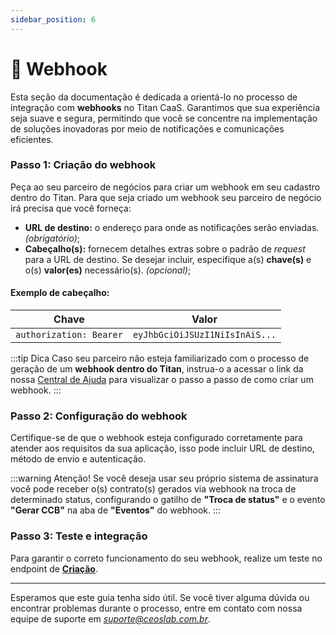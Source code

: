 ```yaml
---
sidebar_position: 6
---
```


# 📢 Webhook

Esta seção da documentação é dedicada a orientá-lo no processo de integração com **webhooks** no Titan CaaS. Garantimos que sua experiência seja suave e segura, permitindo que você se concentre na implementação de soluções inovadoras por meio de notificações e comunicações eficientes.

### Passo 1: Criação do webhook

Peça ao seu parceiro de negócios para criar um webhook em seu cadastro dentro do Titan. Para que seja criado um webhook seu parceiro de negócio irá precisa que você forneça:

- **URL de destino:** o endereço para onde as notificações serão enviadas. *(obrigatório)*;
- **Cabeçalho(s):** fornecem detalhes extras sobre o padrão de *request* para a URL de destino. Se desejar incluir, especifique a(s) **chave(s)** e o(s) **valor(es)** necessário(s). *(opcional)*;

#### Exemplo de cabeçalho:

| Chave | Valor |
| ----- | ----- |
| ```authorization: Bearer``` | ```eyJhbGciOiJSUzI1NiIsInAiS...``` |

:::tip Dica
Caso seu parceiro não esteja familiarizado com o processo de geração de um **webhook dentro do Titan**, instrua-o a acessar o link da nossa [Central de Ajuda](https://ajuda.titan.ceoslab.app) para visualizar o passo a passo de como criar um webhook.
:::

### Passo 2: Configuração do webhook

Certifique-se de que o webhook esteja configurado corretamente para atender aos requisitos da sua aplicação, isso pode incluir URL de destino, método de envio e autenticação.

:::warning Atenção!
Se você deseja usar seu próprio sistema de assinatura você pode receber o(s) contrato(s) gerados via webhook na troca de determinado status, configurando o gatilho de **"Troca de status"** e o evento **"Gerar CCB"** na aba de **"Eventos"** do webhook.
:::

### Passo 3: Teste e integração

Para garantir o correto funcionamento do seu webhook, realize um teste no endpoint de **[Criação](./operacao/criacao.md)**.

---

Esperamos que este guia tenha sido útil. Se você tiver alguma dúvida ou encontrar problemas durante o processo, entre em contato com nossa equipe de suporte em *suporte@ceoslab.com.br*.